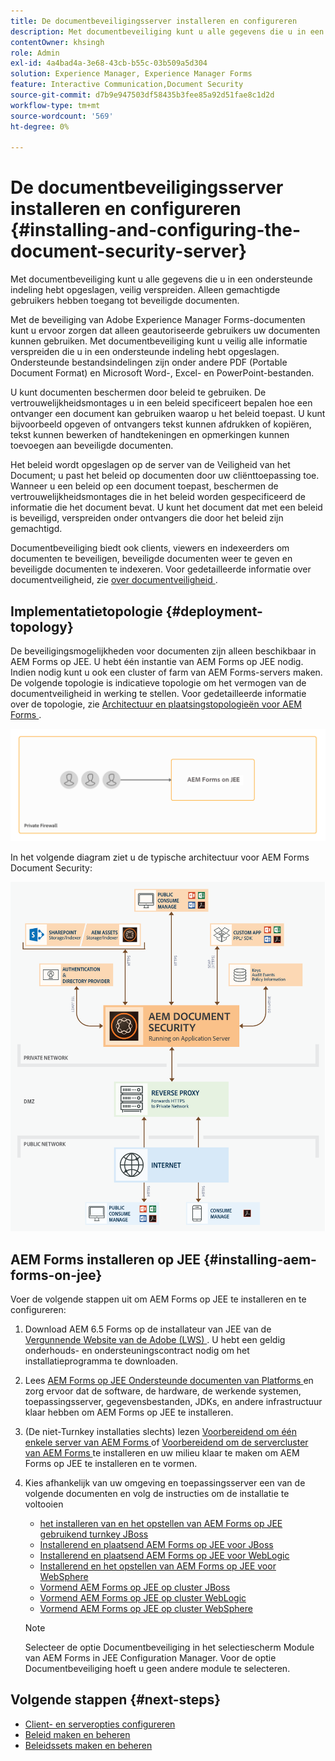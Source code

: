 ```yaml
---
title: De documentbeveiligingsserver installeren en configureren
description: Met documentbeveiliging kunt u alle gegevens die u in een ondersteunde indeling hebt opgeslagen, veilig verspreiden. Alleen gemachtigde gebruikers hebben toegang tot beveiligde documenten.
contentOwner: khsingh
role: Admin
exl-id: 4a4bad4a-3e68-43cb-b55c-03b509a5d304
solution: Experience Manager, Experience Manager Forms
feature: Interactive Communication,Document Security
source-git-commit: d7b9e947503df58435b3fee85a92d51fae8c1d2d
workflow-type: tm+mt
source-wordcount: '569'
ht-degree: 0%

---
```


# De documentbeveiligingsserver installeren en configureren {#installing-and-configuring-the-document-security-server}

Met documentbeveiliging kunt u alle gegevens die u in een ondersteunde indeling hebt opgeslagen, veilig verspreiden. Alleen gemachtigde gebruikers hebben toegang tot beveiligde documenten.

Met de beveiliging van Adobe Experience Manager Forms-documenten kunt u ervoor zorgen dat alleen geautoriseerde gebruikers uw documenten kunnen gebruiken. Met documentbeveiliging kunt u veilig alle informatie verspreiden die u in een ondersteunde indeling hebt opgeslagen. Ondersteunde bestandsindelingen zijn onder andere PDF (Portable Document Format) en Microsoft Word-, Excel- en PowerPoint-bestanden.

U kunt documenten beschermen door beleid te gebruiken. De vertrouwelijkheidsmontages u in een beleid specificeert bepalen hoe een ontvanger een document kan gebruiken waarop u het beleid toepast. U kunt bijvoorbeeld opgeven of ontvangers tekst kunnen afdrukken of kopiëren, tekst kunnen bewerken of handtekeningen en opmerkingen kunnen toevoegen aan beveiligde documenten.

Het beleid wordt opgeslagen op de server van de Veiligheid van het Document; u past het beleid op documenten door uw cliënttoepassing toe. Wanneer u een beleid op een document toepast, beschermen de vertrouwelijkheidsmontages die in het beleid worden gespecificeerd de informatie die het document bevat. U kunt het document dat met een beleid is beveiligd, verspreiden onder ontvangers die door het beleid zijn gemachtigd.

Documentbeveiliging biedt ook clients, viewers en indexeerders om documenten te beveiligen, beveiligde documenten weer te geven en beveiligde documenten te indexeren. Voor gedetailleerde informatie over documentveiligheid, zie [ over documentveiligheid ](/help/forms/using/admin-help/document-security.md).

## Implementatietopologie  {#deployment-topology}

De beveiligingsmogelijkheden voor documenten zijn alleen beschikbaar in AEM Forms op JEE. U hebt één instantie van AEM Forms op JEE nodig. Indien nodig kunt u ook een cluster of farm van AEM Forms-servers maken. De volgende topologie is indicatieve topologie om het vermogen van de documentveiligheid in werking te stellen. Voor gedetailleerde informatie over de topologie, zie [ Architectuur en plaatsingstopologieën voor AEM Forms ](aem-forms-architecture-deployment.md).

<!--fix above link-->

![ de topologie van de de veiligheidsserver van het Document ](do-not-localize/document-security-server_topology.png)

In het volgende diagram ziet u de typische architectuur voor AEM Forms Document Security:

![ de veiligheid typische milieu van het Document ](do-not-localize/document-security-typical-environment.png)

## AEM Forms installeren op JEE {#installing-aem-forms-on-jee}

Voer de volgende stappen uit om AEM Forms op JEE te installeren en te configureren:

1. Download AEM 6.5 Forms op de installateur van JEE van de [ Vergunnende Website van de Adobe (LWS) ](https://licensing.adobe.com/). U hebt een geldig onderhouds- en ondersteuningscontract nodig om het installatieprogramma te downloaden.
1. Lees [ AEM Forms op JEE Ondersteunde documenten van Platforms ](/help/forms/using/aem-forms-jee-supported-platforms.md) en zorg ervoor dat de software, de hardware, de werkende systemen, toepassingsserver, gegevensbestanden, JDKs, en andere infrastructuur klaar hebben om AEM Forms op JEE te installeren.
1. (De niet-Turnkey installaties slechts) lezen [ Voorbereidend om één enkele server van AEM Forms ](https://www.adobe.com/go/learn_aemforms_prepareInstallsingle_64) of [ Voorbereidend om de servercluster van AEM Forms ](https://www.adobe.com/go/learn_aemforms_prepareInstallcluster_64) te installeren en uw milieu klaar te maken om AEM Forms op JEE te installeren en te vormen.
1. Kies afhankelijk van uw omgeving en toepassingsserver een van de volgende documenten en volg de instructies om de installatie te voltooien

   * [ het installeren van en het opstellen van AEM Forms op JEE gebruikend turnkey JBoss ](https://www.adobe.com/go/learn_aemforms_installTurnkey_64)
   * [ Installerend en plaatsend AEM Forms op JEE voor JBoss ](https://www.adobe.com/go/learn_aemforms_installJBoss_64)
   * [ Installerend en plaatsend AEM Forms op JEE voor WebLogic ](https://www.adobe.com/go/learn_aemforms_installWebLogic_64)
   * [ Installerend en het opstellen van AEM Forms op JEE voor WebSphere ](https://www.adobe.com/go/learn_aemforms_installWebSphere_64)
   * [ Vormend AEM Forms op JEE op cluster JBoss ](https://www.adobe.com/go/learn_aemforms_clusterJBoss_64)
   * [ Vormend AEM Forms op JEE op cluster WebLogic ](https://www.adobe.com/go/learn_aemforms_clusterWebLogic_64)
   * [ Vormend AEM Forms op JEE op cluster WebSphere ](https://www.adobe.com/go/learn_aemforms_clusterWebSphere_64)

   >[!NOTE]
   >
   >Selecteer de optie Documentbeveiliging in het selectiescherm Module van AEM Forms in JEE Configuration Manager. Voor de optie Documentbeveiliging hoeft u geen andere module te selecteren.

## Volgende stappen {#next-steps}

* [Client- en serveropties configureren](/help/forms/using/admin-help/configuring-client-server-options.md)
* [Beleid maken en beheren](/help/forms/using/admin-help/creating-policies.md)
* [Beleidssets maken en beheren](/help/forms/using/admin-help/creating-policy-sets.md)
